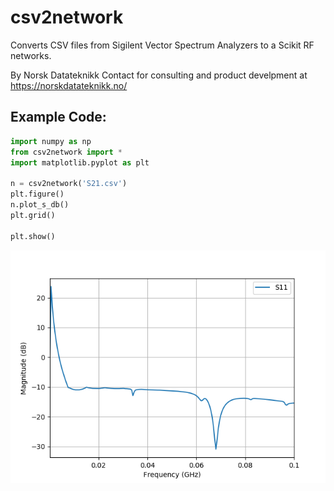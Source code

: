 # csv2network
Converts CSV files from Sigilent Vector Spectrum Analyzers to a Scikit RF networks.

By Norsk Datateknikk
Contact for consulting and product develpment at https://norskdatateknikk.no/

## Example Code:

```python
import numpy as np
from csv2network import *
import matplotlib.pyplot as plt

n = csv2network('S21.csv')
plt.figure()
n.plot_s_db()
plt.grid()

plt.show()
```

![Resulting Image](result.png)
